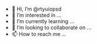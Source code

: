 - 👋 Hi, I’m @rtyuiopsd
- 👀 I’m interested in ...
- 🌱 I’m currently learning ...
- 💞️ I’m looking to collaborate on ...
- 📫 How to reach me ...

<!---
rtyuiopsd/rtyuiopsd is a ✨ special ✨ repository because its `README.md` (this file) appears on your GitHub profile.
You can click the Preview link to take a look at your changes.
--->
